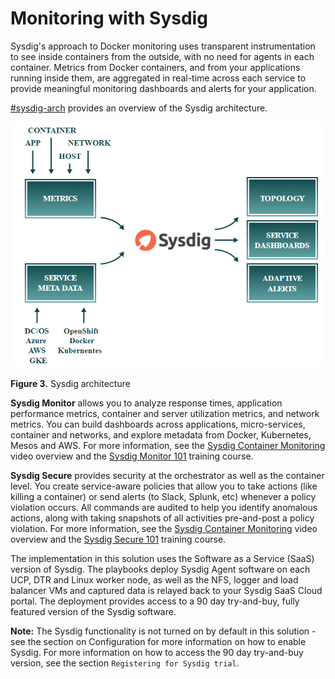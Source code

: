 # Monitoring with Sysdig

Sysdig's approach to Docker monitoring uses transparent instrumentation to see inside containers from the outside, with no need for agents in each container. Metrics from Docker containers, and from your applications running inside them, are aggregated in real-time across each service to provide meaningful monitoring dashboards and alerts for your application.

[\#sysdig-arch](#sysdig-arch) provides an overview of the Sysdig architecture.

 ![ "Sysdig architecture"][media-sysdig-architecture-png] 

**Figure 3.** Sysdig architecture

**Sysdig Monitor** allows you to analyze response times, application performance metrics, container and server utilization metrics, and network metrics. You can build dashboards across applications, micro-services, container and networks, and explore metadata from Docker, Kubernetes, Mesos and AWS. For more information, see the [Sysdig Container Monitoring](https://www.youtube.com/watch?v=NR9XLZw0ndo) video overview and the [Sysdig Monitor 101](https://sysdig.teachable.com/p/sysdig-101) training course.

**Sysdig Secure** provides security at the orchestrator as well as the container level. You create service-aware policies that allow you to take actions \(like killing a container\) or send alerts \(to Slack, Splunk, etc\) whenever a policy violation occurs. All commands are audited to help you identify anomalous actions, along with taking snapshots of all activities pre-and-post a policy violation. For more information, see the [Sysdig Container Monitoring](https://www.youtube.com/watch?v=e_kdjHjK7mY) video overview and the [Sysdig Secure 101](https://sysdig.teachable.com/p/sysdig-secure-101) training course.

The implementation in this solution uses the Software as a Service \(SaaS\) version of Sysdig. The playbooks deploy Sysdig Agent software on each UCP, DTR and Linux worker node, as well as the NFS, logger and load balancer VMs and captured data is relayed back to your Sysdig SaaS Cloud portal. The deployment provides access to a 90 day try-and-buy, fully featured version of the Sysdig software.

**Note:** The Sysdig functionality is not turned on by default in this solution - see the section on Configuration for more information on how to enable Sysdig. For more information on how to access the 90 day try-and-buy version, see the section `Registering for Sysdig trial`.


[media-sysdig-architecture-png]:<../media/sysdig-architecture.png> "Figure 3. Sysdig architecture"

